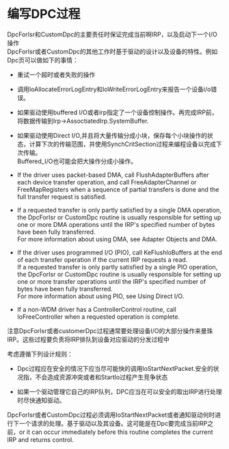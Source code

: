 # 编写DPC过程
DpcForIsr和CustomDpc的主要责任时保证完成当前啊IRP，以及启动下一个I/O操作        
DpcForIsr或者CustomDpc的其他工作时基于驱动的设计以及设备的特性。例如Dpc页可以做如下的事情：
+ 重试一个超时或者失败的操作
+ 调用IoAllocateErrorLogEntry和IoWriteErrorLogEntry来报告一个设备i/o错误。
+ 如果驱动使用buffered I/O或者irp指定了一个设备控制操作。再完成IRP前，将数据传输到Irp->AssoctiatedIrp.SystemBuffer.
+ 如果驱动使用Direct I/O,并且将大量传输分成小块，保存每个小块操作的状态，计算下次的传输范围，并使用SynchCritSection过程来编程设备以完成下次传输。       
Buffered_I/O也可能会把大操作分成小操作。
+ If the driver uses packet-based DMA, call FlushAdapterBuffers after each device transfer operation, and call FreeAdapterChannel or FreeMapRegisters when a sequence of partial transfers is done and the full transfer request is satisfied.
+ If a requested transfer is only partly satisfied by a single DMA operation, the DpcForIsr or CustomDpc routine is usually responsible for setting up one or more DMA operations until the IRP's specified number of bytes have been fully transferred.        
For more information about using DMA, see Adapter Objects and DMA.      
+ If the driver uses programmed I/O (PIO), call KeFlushIoBuffers at the end of each transfer operation if the current IRP requests a read.      
If a requested transfer is only partly satisfied by a single PIO operation, the DpcForIsr or CustomDpc routine is usually responsible for setting up one or more transfer operations until the IRP's specified number of bytes have been fully transferred.     
For more information about using PIO, see Using Direct I/O.

+ If a non-WDM driver has a ControllerControl routine, call IoFreeController when a requested operation is complete.

注意DpcForIsr或者customerDpc过程通常要处理设备I/O的大部分操作来曼珠IRP。这些过程要负责将IRP排队到设备对应驱动的分发过程中

考虑遵循下列设计规则：
+ Dpc过程应在安全的情况下应当尽可能快的调用IoStartNextPacket.安全的状况指，不会造成资源冲突或者和StartIo过程产生竞争状态

+ 如果一个驱动管理它自己的IRP队列，DPC应当在可以安全的取出IRP进行处理时尽快通知驱动。

DpcForIsr或者CustomDpc过程必须调用IoStartNextPacket或者通知驱动何时进行下一个请求的处理。基于驱动以及其设备。这可能是在Dpc要完成当前IRP之前，or it can occur immediately before this routine completes the current IRP and returns control.
